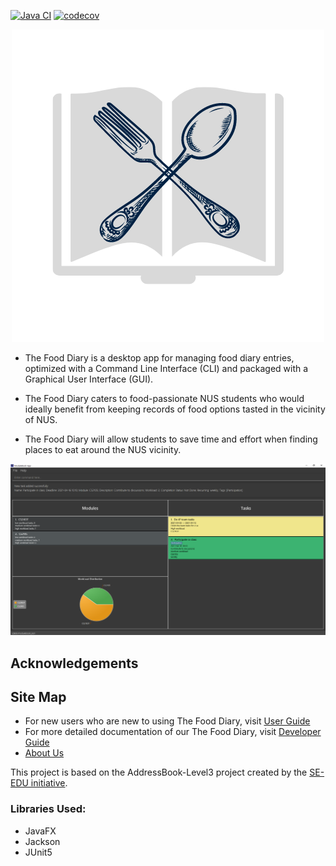 [![Java CI](https://github.com/AY2021S2-CS2103-T14-2/tp/actions/workflows/gradle.yml/badge.svg)](https://github.com/AY2021S2-CS2103-T14-2/tp/actions/workflows/gradle.yml)
[![codecov](https://codecov.io/gh/AY2021S2-CS2103-T14-2/tp/branch/master/graph/badge.svg)](https://codecov.io/gh/AY2021S2-CS2103-T14-2/tp)

<div align="center">
    <img alt="Logo" src="docs/images/Logo.png">
</div>

* The Food Diary is a desktop app for managing food diary entries, optimized with a Command Line Interface (CLI)
and packaged with a Graphical User Interface (GUI).

* The Food Diary caters to food-passionate NUS students who would ideally benefit from keeping records of food
options tasted in the vicinity of NUS.

* The Food Diary will allow students to save time and effort when finding places to eat around the NUS vicinity.

<div align="center">
    <img alt="Ui" src="docs/images/Ui.png">
</div>

## Acknowledgements

## Site Map
* For new users who are new to using The Food Diary, visit [User Guide](https://github.com/AY2021S2-CS2103-T14-2/tp/blob/master/docs/UserGuide.md)
* For more detailed documentation of our The Food Diary, visit [Developer Guide](https://github.com/AY2021S2-CS2103-T14-2/tp/blob/master/docs/DeveloperGuide.md)
* [About Us](https://github.com/AY2021S2-CS2103-T14-2/tp/blob/master/docs/AboutUs.md)

This project is based on the AddressBook-Level3 project created by the [SE-EDU initiative](https://se-education.org).
### Libraries Used:
* JavaFX
* Jackson
* JUnit5
